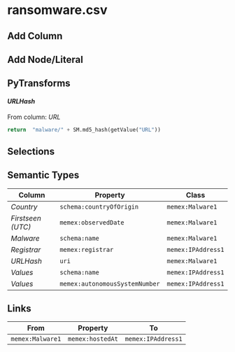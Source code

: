 # ransomware.csv

## Add Column

## Add Node/Literal

## PyTransforms
#### _URLHash_
From column: _URL_
``` python
return  "malware/" + SM.md5_hash(getValue("URL"))
```


## Selections

## Semantic Types
| Column | Property | Class |
|  ----- | -------- | ----- |
| _Country_ | `schema:countryOfOrigin` | `memex:Malware1`|
| _Firstseen (UTC)_ | `memex:observedDate` | `memex:Malware1`|
| _Malware_ | `schema:name` | `memex:Malware1`|
| _Registrar_ | `memex:registrar` | `memex:IPAddress1`|
| _URLHash_ | `uri` | `memex:Malware1`|
| _Values_ | `schema:name` | `memex:IPAddress1`|
| _Values_ | `memex:autonomousSystemNumber` | `memex:IPAddress1`|


## Links
| From | Property | To |
|  --- | -------- | ---|
| `memex:Malware1` | `memex:hostedAt` | `memex:IPAddress1`|
